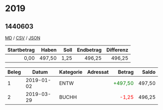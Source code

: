 # 2019

## 1440603
[MD](1440603.md) / [CSV](1440603.csv) / [JSON](1440603.json) 


| Startbetrag | Haben | Soll | Endbetrag | Differenz |
| ------:| ------:| ------:| ------:| ------:|
| 0,00 | 497,50 | 1,25 | 496,25 | 496,25 |


| Beleg | Datum | Kategorie | Adressat | Betrag | Saldo |
| ------ | ------ | ------ | ------ | ------:| ------:|
| 1 | 2019-01-02 | ENTW |  | <font color="green">+497,50</font> | 497,50 |
| 2 | 2019-03-29 | BUCHH |  | <font color="red">-1,25</font> | 496,25 |


